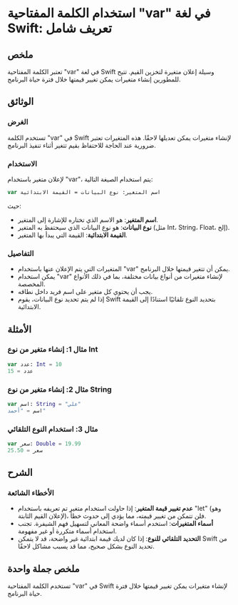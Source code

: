 <!--
Meta Description: # استخدام الكلمة المفتاحية "var" في لغة Swift: تعريف شامل ## ملخص تعتبر الكلمة المفتاحية "var" في لغة Swift وسيلة إعلان متغيرة لتخزين القيم. تتيح للمط...
Meta Keywords: var, swift, استخدام, المتغير, نوع
-->

# استخدام الكلمة المفتاحية "var" في لغة Swift: تعريف شامل

## ملخص
تعتبر الكلمة المفتاحية "var" في لغة Swift وسيلة إعلان متغيرة لتخزين القيم. تتيح للمطورين إنشاء متغيرات يمكن تغيير قيمتها خلال فترة حياة البرنامج.

## الوثائق
### الغرض
تستخدم الكلمة "var" في Swift لإنشاء متغيرات يمكن تعديلها لاحقًا. هذه المتغيرات تعتبر ضرورية عند الحاجة للاحتفاظ بقيم تتغير أثناء تنفيذ البرنامج.

### الاستخدام
لإعلان متغير باستخدام "var"، يتم استخدام الصيغة التالية:
```swift
var اسم المتغير: نوع البيانات = القيمة الابتدائية
```
حيث:
- **اسم المتغير**: هو الاسم الذي تختاره للإشارة إلى المتغير.
- **نوع البيانات**: هو نوع البيانات الذي سيحتفظ به المتغير (مثل Int، String، Float، إلخ).
- **القيمة الابتدائية**: القيمة التي يبدأ بها المتغير.

### التفاصيل
- المتغيرات التي يتم الإعلان عنها باستخدام "var" يمكن أن تتغير قيمتها خلال البرنامج.
- يمكن استخدام "var" لإنشاء متغيرات من أنواع بيانات مختلفة، بما في ذلك الأنواع المخصصة.
- يجب أن يحتوي كل متغير على اسم فريد داخل نطاقه.
- إذا لم يتم تحديد نوع البيانات، يقوم Swift بتحديد النوع تلقائيًا استنادًا إلى القيمة الابتدائية.

## الأمثلة
### مثال 1: إنشاء متغير من نوع Int
```swift
var عدد: Int = 10
عدد = 15
```

### مثال 2: إنشاء متغير من نوع String
```swift
var اسم: String = "علي"
اسم = "أحمد"
```

### مثال 3: استخدام النوع التلقائي
```swift
var سعر: Double = 19.99
سعر = 25.50
```

## الشرح
### الأخطاء الشائعة
- **عدم تغيير قيمة المتغير**: إذا حاولت استخدام متغير تم تعريفه باستخدام "let" (وهو لإعلان القيم الثابتة)، فلن تتمكن من تغيير قيمته، مما يؤدي إلى حدوث خطأ.
- **أسماء المتغيرات**: استخدم أسماء واضحة المعاني لتسهيل فهم الشيفرة. تجنب استخدام أسماء متكررة أو غير مفهومة.
- **التحديد التلقائي للنوع**: إذا كان لديك قيمة ابتدائية غير واضحة، قد لا يتمكن Swift من تحديد النوع بشكل صحيح، مما قد يسبب مشاكل لاحقًا.

## ملخص جملة واحدة
تستخدم الكلمة المفتاحية "var" في Swift لإنشاء متغيرات يمكن تغيير قيمتها خلال فترة حياة البرنامج.